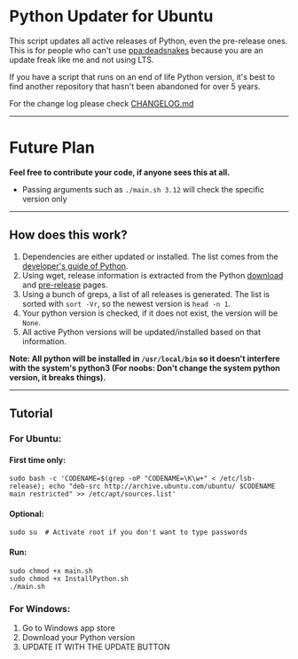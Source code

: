 # Python Updater for Ubuntu

This script updates all active releases of Python, even the pre-release ones. This is for people who can't use [ppa:deadsnakes](https://launchpad.net/~deadsnakes/+archive/ubuntu/ppa) because you are an update freak like me and not using LTS.

If you have a script that runs on an end of life Python version, it's best to find another repository that hasn't been abandoned for over 5 years.

For the change log please check [CHANGELOG.md](./CHANGELOG.md)

---
# Future Plan

**Feel free to contribute your code, if anyone sees this at all.**

- Passing arguments such as `./main.sh 3.12` will check the specific version only


---

## How does this work?
1. Dependencies are either updated or installed. The list comes from the [developer's guide of Python](https://devguide.python.org/getting-started/setup-building).
2. Using wget, release information is extracted from the Python [download](https://www.python.org/downloads/) and [pre-release](https://www.python.org/download/pre-releases/) pages.
3. Using a bunch of greps, a list of all releases is generated. The list is sorted with `sort -Vr`, so the newest version is `head -n 1`.
4. Your python version is checked, if it does not exist, the version will be `None`.
5. All active Python versions will be updated/installed based on that information.

**Note: All python will be installed in `/usr/local/bin` so it doesn't interfere with the system's python3 (For noobs: Don't change the system python version, it breaks things).**

---
## Tutorial
### For Ubuntu:
#### First time only:
```shell
sudo bash -c 'CODENAME=$(grep -oP "CODENAME=\K\w+" < /etc/lsb-release); echo "deb-src http://archive.ubuntu.com/ubuntu/ $CODENAME main restricted" >> /etc/apt/sources.list'
```
#### Optional:
```shell
sudo su  # Activate root if you don't want to type passwords
```

#### Run:
```shell
sudo chmod +x main.sh
sudo chmod +x InstallPython.sh
./main.sh
```

### For Windows:
1. Go to Windows app store
2. Download your Python version
3. UPDATE IT WITH THE UPDATE BUTTON
